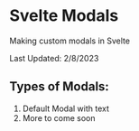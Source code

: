 # Svelte Modals

Making custom modals in Svelte

Last Updated: 2/8/2023

## Types of Modals:

1) Default Modal with text
2) More to come soon